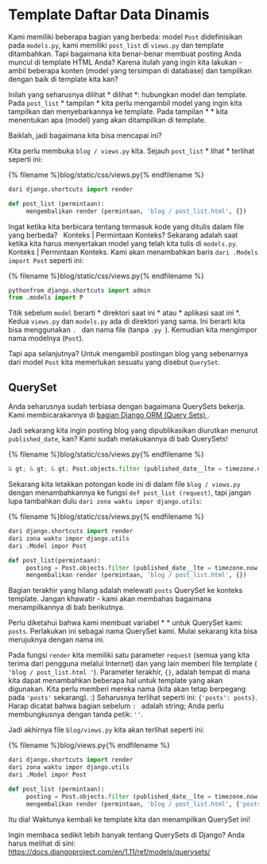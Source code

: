 # Template Daftar Data Dinamis

Kami memiliki beberapa bagian yang berbeda: model ` Post ` didefinisikan pada ` models.py `, kami memiliki ` post_list ` di ` views.py ` dan template ditambahkan. Tapi bagaimana kita benar-benar membuat posting Anda muncul di template HTML Anda? Karena itulah yang ingin kita lakukan - ambil beberapa konten (model yang tersimpan di database) dan tampilkan dengan baik di template kita kan?

Inilah yang seharusnya dilihat * dilihat *: hubungkan model dan template. Pada ` post_list ` * tampilan * kita perlu mengambil model yang ingin kita tampilkan dan menyebarkannya ke template. Pada tampilan * * kita menentukan apa (model) yang akan ditampilkan di template.

Baiklah, jadi bagaimana kita bisa mencapai ini?

Kita perlu membuka ` blog / views.py ` kita. Sejauh ` post_list ` * lihat * terlihat seperti ini:

{% filename %}blog/static/css/views.py{% endfilename %}

```python
dari django.shortcuts import render

def post_list (permintaan):
     mengembalikan render (permintaan, 'blog / post_list.html', {})
```

Ingat ketika kita berbicara tentang termasuk kode yang ditulis dalam file yang berbeda?   Konteks | Permintaan Konteks? Sekarang adalah saat ketika kita harus menyertakan model yang telah kita tulis di ` models.py `.   Konteks | Permintaan Konteks. Kami akan menambahkan baris ` dari .Models import Post ` seperti ini:

{% filename %}blog/static/css/views.py{% endfilename %}

```python
pythonfrom django.shortcuts import admin
from .models import P
```

Titik sebelum ` model ` berarti * direktori saat ini * atau * aplikasi saat ini *. Kedua ` views.py ` dan ` models.py ` ada di direktori yang sama. Ini berarti kita bisa menggunakan `. ` dan nama file (tanpa `.py `). Kemudian kita mengimpor nama modelnya (` Post `).

Tapi apa selanjutnya? Untuk mengambil postingan blog yang sebenarnya dari model ` Post ` kita memerlukan sesuatu yang disebut ` QuerySet `.

## QuerySet

Anda seharusnya sudah terbiasa dengan bagaimana QuerySets bekerja. Kami membicarakannya di [ bagian Django ORM (Query Sets) ](../django_orm/README.md).

Jadi sekarang kita ingin posting blog yang dipublikasikan diurutkan menurut ` published_date `, kan? Kami sudah melakukannya di bab QuerySets!

{% filename %}blog/static/css/views.py{% endfilename %}

```python
& gt; & gt; & gt; Post.objects.filter (published_date__lte = timezone.now ()) order_by ('published_date')
```

Sekarang kita letakkan potongan kode ini di dalam file ` blog / views.py ` dengan menambahkannya ke fungsi ` def post_list (request) `, tapi jangan lupa tambahkan dulu ` dari zona waktu impor django.utils `:

{% filename %}blog/static/css/views.py{% endfilename %}

```python
dari django.shortcuts import render
dari zona waktu impor django.utils
dari .Model impor Post

def post_list(permintaan):
     posting = Post.objects.filter (published_date__lte = timezone.now ()) order_by ('published_date')
     mengembalikan render (permintaan, 'blog / post_list.html', {})
```

Bagian terakhir yang hilang adalah melewati ` posts ` QuerySet ke konteks template. Jangan khawatir - kami akan membahas bagaimana menampilkannya di bab berikutnya.

Perlu diketahui bahwa kami membuat variabel * * untuk QuerySet kami: ` posts `. Perlakukan ini sebagai nama QuerySet kami. Mulai sekarang kita bisa merujuknya dengan nama ini.

Pada fungsi ` render ` kita memiliki satu parameter ` request ` (semua yang kita terima dari pengguna melalui Internet) dan yang lain memberi file template (` 'blog / post_list.html '`). Parameter terakhir, ` {} `, adalah tempat di mana kita dapat menambahkan beberapa hal untuk template yang akan digunakan. Kita perlu memberi mereka nama (kita akan tetap berpegang pada ` 'posts' ` sekarang). :) Seharusnya terlihat seperti ini: ` {'posts': posts} `. Harap dicatat bahwa bagian sebelum `: ` adalah string; Anda perlu membungkusnya dengan tanda petik: ` '' `.

Jadi akhirnya file `blog/views.py` kita akan terlihat seperti ini:

{% filename %}blog/views.py{% endfilename %}

```python
dari django.shortcuts import render
dari zona waktu impor django.utils
dari .Model impor Post

def post_list (permintaan):
     posting = Post.objects.filter (published_date__lte = timezone.now ()) order_by ('published_date')
     mengembalikan render (permintaan, 'blog / post_list.html', {'posts': posts})
```

Itu dia! Waktunya kembali ke template kita dan menampilkan QuerySet ini!

Ingin membaca sedikit lebih banyak tentang QuerySets di Django? Anda harus melihat di sini: https://docs.djangoproject.com/en/1.11/ref/models/querysets/